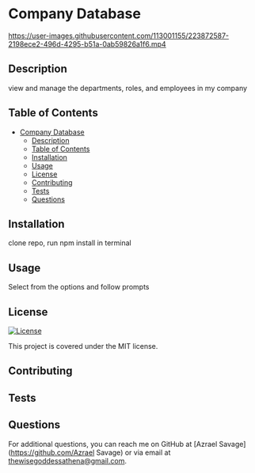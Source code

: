# Company Database


https://user-images.githubusercontent.com/113001155/223872587-2198ece2-496d-4295-b51a-0ab59826a1f6.mp4


## Description
view and manage the departments, roles, and employees in my company

## Table of Contents
- [Company Database](#company-database)
  - [Description](#description)
  - [Table of Contents](#table-of-contents)
  - [Installation](#installation)
  - [Usage](#usage)
  - [License](#license)
  - [Contributing](#contributing)
  - [Tests](#tests)
  - [Questions](#questions)

## Installation
clone repo, run npm install in terminal

## Usage
Select from the options and follow prompts

## License
[![License](https://img.shields.io/badge/License-MIT-yellow.svg)](https://opensource.org/licenses/MIT)

This project is covered under the MIT license.

## Contributing


## Tests


## Questions
For additional questions, you can reach me on GitHub at [Azrael Savage](https://github.com/Azrael Savage)
or via email at thewisegoddessathena@gmail.com.

